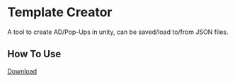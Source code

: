 
# Template Creator

A tool to create AD/Pop-Ups in unity, can be saved/load to/from JSON files.


## How To Use

[Download](https://github.com/NirupamDeyy/GG-assignment/raw/f6042814cdc51cbd73a7bfb29964351aabfc41d7/AD%20Template%20creator.pdf)

